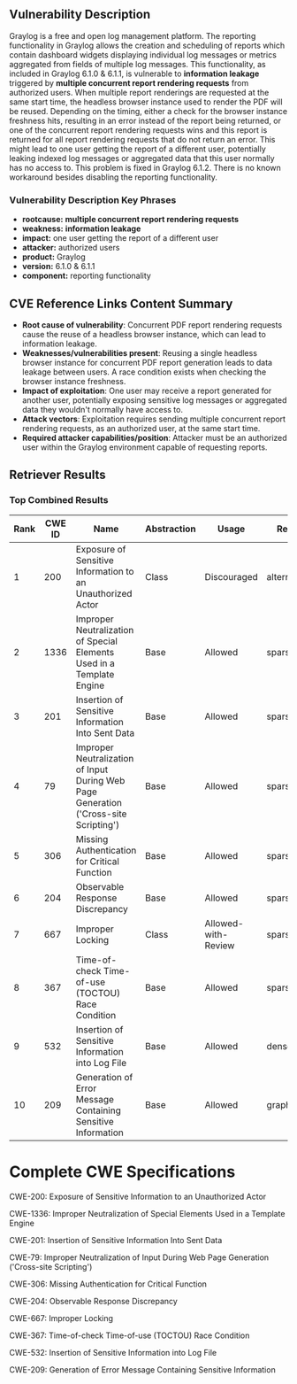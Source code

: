 ## Vulnerability Description
Graylog is a free and open log management platform. The reporting functionality in Graylog allows the creation and scheduling of reports which contain dashboard widgets displaying individual log messages or metrics aggregated from fields of multiple log messages. This functionality, as included in Graylog 6.1.0 & 6.1.1, is vulnerable to **information leakage** triggered by **multiple concurrent report rendering requests** from authorized users. When multiple report renderings are requested at the same start time, the headless browser instance used to render the PDF will be reused. Depending on the timing, either a check for the browser instance freshness hits, resulting in an error instead of the report being returned, or one of the concurrent report rendering requests wins and this report is returned for all report rendering requests that do not return an error. This might lead to one user getting the report of a different user, potentially leaking indexed log messages or aggregated data that this user normally has no access to. This problem is fixed in Graylog 6.1.2. There is no known workaround besides disabling the reporting functionality.

### Vulnerability Description Key Phrases
- **rootcause:** **multiple concurrent report rendering requests**
- **weakness:** **information leakage**
- **impact:** one user getting the report of a different user
- **attacker:** authorized users
- **product:** Graylog
- **version:** 6.1.0 & 6.1.1
- **component:** reporting functionality

## CVE Reference Links Content Summary
- **Root cause of vulnerability**: Concurrent PDF report rendering requests cause the reuse of a headless browser instance, which can lead to information leakage.
- **Weaknesses/vulnerabilities present**: Reusing a single headless browser instance for concurrent PDF report generation leads to data leakage between users. A race condition exists when checking the browser instance freshness.
- **Impact of exploitation**: One user may receive a report generated for another user, potentially exposing sensitive log messages or aggregated data they wouldn't normally have access to.
- **Attack vectors**: Exploitation requires sending multiple concurrent report rendering requests, as an authorized user, at the same start time.
- **Required attacker capabilities/position**: Attacker must be an authorized user within the Graylog environment capable of requesting reports.

## Retriever Results

### Top Combined Results

| Rank | CWE ID | Name | Abstraction | Usage  | Retrievers | Individual Scores |
|------|--------|------|-------------|-------|------------|-------------------|
| 1 | 200 | Exposure of Sensitive Information to an Unauthorized Actor | Class | Discouraged | alternate_terms | 0.800 |
| 2 | 1336 | Improper Neutralization of Special Elements Used in a Template Engine | Base | Allowed | sparse | 0.922 |
| 3 | 201 | Insertion of Sensitive Information Into Sent Data | Base | Allowed | sparse | 0.917 |
| 4 | 79 | Improper Neutralization of Input During Web Page Generation ('Cross-site Scripting') | Base | Allowed | sparse | 0.915 |
| 5 | 306 | Missing Authentication for Critical Function | Base | Allowed | sparse | 0.912 |
| 6 | 204 | Observable Response Discrepancy | Base | Allowed | sparse | 0.896 |
| 7 | 667 | Improper Locking | Class | Allowed-with-Review | sparse | 0.889 |
| 8 | 367 | Time-of-check Time-of-use (TOCTOU) Race Condition | Base | Allowed | sparse | 0.884 |
| 9 | 532 | Insertion of Sensitive Information into Log File | Base | Allowed | dense | 0.482 |
| 10 | 209 | Generation of Error Message Containing Sensitive Information | Base | Allowed | graph | 0.002 |



# Complete CWE Specifications

CWE-200: Exposure of Sensitive Information to an Unauthorized Actor

CWE-1336: Improper Neutralization of Special Elements Used in a Template Engine

CWE-201: Insertion of Sensitive Information Into Sent Data

CWE-79: Improper Neutralization of Input During Web Page Generation ('Cross-site Scripting')

CWE-306: Missing Authentication for Critical Function

CWE-204: Observable Response Discrepancy

CWE-667: Improper Locking

CWE-367: Time-of-check Time-of-use (TOCTOU) Race Condition

CWE-532: Insertion of Sensitive Information into Log File

CWE-209: Generation of Error Message Containing Sensitive Information